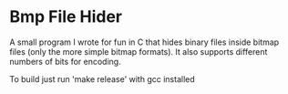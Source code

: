 # Bmp File Hider
A small program I wrote for fun in C that hides binary files inside bitmap files (only the more simple bitmap formats). It also supports different numbers of bits for encoding.

To build just run 'make release' with gcc installed
